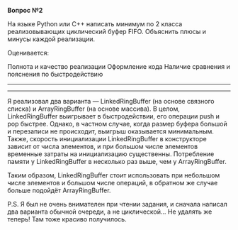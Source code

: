 **Вопрос №2**

На языке Python или С++ написать минимум по 2 класса реализовывающих циклический буфер FIFO. Объяснить плюсы и минусы каждой реализации.

Оценивается:

Полнота и качество реализации
Оформление кода
Наличие сравнения и пояснения по быстродействию

---
---

Я реализовал два варианта — LinkedRingBuffer (на основе связного списка) и ArrayRingBuffer (на основе массива). В целом, LinkedRingBuffer выигрывает в быстродействии, его операции push и pop быстрее. Однако, в частном случае, когда размер буфера большой и перезаписи не происходит, выигрыш оказывается минимальным. Также, скорость инициализации LinkedRingBuffer в конструкторе зависит от числа элементов, и при большом числе элементов временные затраты на инициализацию существенны. Потребление памяти у LinkedRingBuffer в несколько раз выше, чем у ArrayRingBuffer.

Таким образом, LinkedRingBuffer стоит использовать при небольшом числе элементов и большом числе операций, в обратном же случае больше подойдёт ArrayRingBuffer.

P.S. Я был не очень внимателен при чтении задания, и сначала написал два варианта обычной очереди, а не циклической... Не удалять же теперь! Там тоже красиво получилось.